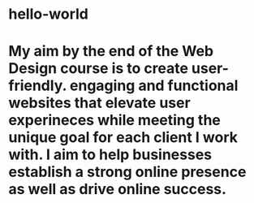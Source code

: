 # hello-world

# My aim by the end of the Web Design course is to create user-friendly. engaging and functional websites that elevate user experineces while meeting the unique goal for each client I work with. I aim to help businesses establish a strong online presence as well as drive online success.

